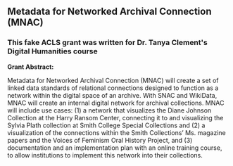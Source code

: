 ## Metadata for Networked Archival Connection (MNAC)
### This fake ACLS grant was written for Dr. Tanya Clement's Digital Humanities course

**Grant Abstract:**

Metadata for Networked Archival Connection (MNAC) will create a set of linked data standards
of relational connections designed to function as a network within the digital space of an archive.
With SNAC and WikiData, MNAC will create an internal digital network for archival
collections. MNAC will include use cases: (1) a network that visualizes the Diane Johnson
Collection at the Harry Ransom Center, connecting it to and visualizing the Sylvia Plath
collection at Smith College Special Collections and (2) a visualization of the connections within
the Smith Collections’ Ms. magazine papers and the Voices of Feminism Oral History Project,
and (3) documentation and an implementation plan with an online training course, to allow
institutions to implement this network into their collections.
